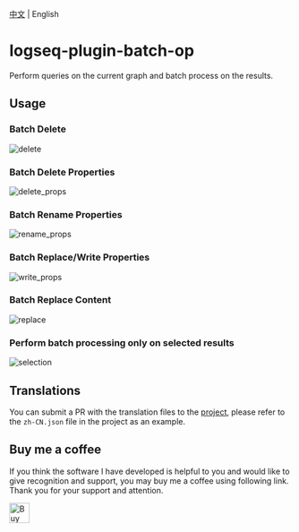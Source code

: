 [中文](README.md) | English

# logseq-plugin-batch-op

Perform queries on the current graph and batch process on the results.

## Usage

### Batch Delete

![delete](delete.gif)

### Batch Delete Properties

![delete_props](delete_props.gif)

### Batch Rename Properties

![rename_props](rename_props.gif)

### Batch Replace/Write Properties

![write_props](write_props.gif)

### Batch Replace Content

![replace](replace.gif)

### Perform batch processing only on selected results

![selection](selection.gif)

## Translations

You can submit a PR with the translation files to the [project](https://github.com/sethyuan/logseq-plugin-batch-op/tree/master/src/translations), please refer to the `zh-CN.json` file in the project as an example.

## Buy me a coffee

If you think the software I have developed is helpful to you and would like to give recognition and support, you may buy me a coffee using following link. Thank you for your support and attention.

<a href='https://ko-fi.com/R5R213X8MC' target='_blank'><img height='36' style='border:0px;height:36px;' src='https://storage.ko-fi.com/cdn/kofi1.png?v=3' border='0' alt='Buy Me a Coffee at ko-fi.com' /></a>

